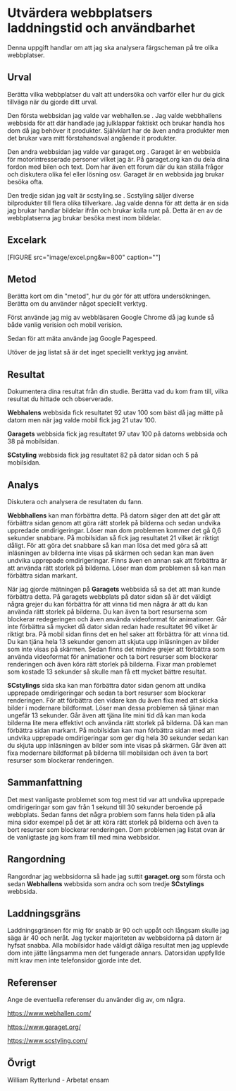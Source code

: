 


Utvärdera webbplatsers laddningstid och användbarhet
=======================

Denna uppgift handlar om att jag ska analysera färgscheman på tre olika webbplatser.

Urval
-----------------------

Berätta vilka webbplatser du valt att undersöka och varför eller hur du gick tillväga när du gjorde ditt urval.

Den första webbsidan jag valde var webhallen.se .
Jag valde webbhallens webbsida för att där handlade jag julklappar faktiskt och brukar handla hos dom då jag behöver it produkter.
Självklart har de även andra produkter men det brukar vara mitt förstahandsval angående it produkter.

Den andra webbsidan jag valde var garaget.org . Garaget är en webbsida för motorintresserade personer vilket jag är.
På garaget.org kan du dela dina fordon med bilen och text. Dom har även ett forum där du kan ställa frågor och diskutera olika fel eller lösning osv.
Garaget är en webbsida jag brukar besöka ofta.

Den tredje sidan jag valt är scstyling.se . Scstyling säljer diverse bilprodukter till flera olika tillverkare.
Jag valde denna för att detta är en sida jag brukar handlar bildelar ifrån och brukar kolla runt på.
Detta är en av de webbplatserna jag brukar besöka mest inom bildelar.


Excelark
-----------------------
[FIGURE src="image/excel.png&w=800" caption=""]

Metod
-----------------------

Berätta kort om din "metod", hur du gör för att utföra undersökningen. Berätta om du använder något speciellt verktyg.

Först använde jag mig av webbläsaren Google Chrome då jag kunde så både vanlig verision och mobil verision.

Sedan för att mäta använde jag Google Pagespeed.

Utöver de jag listat så är det inget speciellt verktyg jag använt.


Resultat
-----------------------

Dokumentera dina resultat från din studie. Berätta vad du kom fram till, vilka resultat du hittade och observerade.

**Webhalens** webbsida fick resultatet 92 utav 100 som bäst då jag mätte på datorn men när jag valde mobil fick jag 21 utav 100.


**Garagets** webbsida fick jag resultatet 97 utav 100 på datorns webbsida och 38 på mobilsidan.


**SCstyling** webbsida fick jag resultatet 82 på dator sidan och 5 på mobilsidan.




Analys
-----------------------

Diskutera och analysera de resultaten du fann.

**Webbhallens** kan man förbättra detta.
På datorn säger den att det går att förbättra sidan genom att göra rätt storlek på bilderna och sedan undvika uppredade omdirigeringar.
Löser man dom problemen kommer det gå 0,6 sekunder snabbare.
På mobilsidan så fick jag resultatet 21 vilket är riktigt dåligt.
För att göra det snabbare så kan man lösa det med göra så att inläsningen av bilderna inte visas på skärmen och sedan kan man även undvika upprepade omdirigeringar.
Finns även en annan sak att förbättra är att använda rätt storlek på bilderna.
Löser man dom problemen så kan man förbättra sidan markant.

När jag gjorde mätningen på **Garagets** webbsida så sa det att man kunde förbättra detta.
På garagets webbplats på dator sidan så är det väldigt några grejer du kan förbättra för att vinna tid men några är att du kan använda rätt storlek på bilderna.
Du kan även ta bort resurserna som blockerar redegeringen och även använda videoformat för animationer. Går inte förbättra så mycket då dator sidan redan hade resultatet 96 vilket är riktigt bra.
På mobil sidan finns det en hel saker att förbättra för att vinna tid.
Du kan tjäna hela 13 sekunder genom att skjuta upp inläsningen av bilder som inte visas på skärmen.
Sedan finns det mindre grejer att förbättra som använda videoformat för animationer och ta bort resurser som blockerar renderingen och även köra rätt storlek på bilderna.
Fixar man problemet som kostade 13 sekunder så skulle man få ett mycket bättre resultat.

**SCstylings** sida ska kan man förbättra dator sidan genom att undika upprepade omdirigeringar och sedan ta bort resurser som blockerar renderingen.
För att förbättra den vidare kan du även fixa med att skicka bilder i modernare bildformat.
Löser man dessa problemen så tjänar man ungefär 13 sekunder.
Går även att tjäna lite mini tid då kan man koda bilderna lite mera effektivt och använda rätt storlek på bilderna.
Då kan man förbättra sidan markant.
På mobilsidan kan man förbättra sidan med att undvika upprepade omdirigeringar som ger dig hela 30 sekunder sedan kan du skjuta upp inläsningen av bilder som inte visas på skärmen.
Går även att fixa modernare bildformat på bilderna till mobilsidan och även ta bort resurser som blockerar renderingen.


Sammanfattning
-----------------------

Det mest vanligaste problemet som tog mest tid var att undvika upprepade omdirigeringar som gav från 1 sekund till 30 sekunder beroende på webbplats.
Sedan fanns det några problem som fanns hela tiden på alla mina sidor exempel på det är att köra rätt storlek på bilderna och även ta bort resurser som blockerar renderingen.
Dom problemen jag listat ovan är de vanligtaste jag kom fram till med mina webbsidor.


Rangordning
-----------------------

Rangordnar jag webbsidorna så hade jag suttit **garaget.org** som första och sedan **Webhallens** webbsida som andra och som tredje **SCstylings** webbsida.




Laddningsgräns
-----------------------

Laddningsgränsen för mig för snabb är 90 och uppåt och långsam skulle jag säga är 40 och neråt.
Jag tycker majoriteten av webbsidorna på datorn är hyfsat snabba.
Alla mobilsidor hade väldigt dåliga resultat men jag upplevde dom inte jätte långsamma men det fungerade annars.
Datorsidan uppfyllde mitt krav men inte telefonsidor gjorde inte det.

Referenser
-----------------------

Ange de eventuella referenser du använder dig av, om några.

https://www.webhallen.com/

https://www.garaget.org/

https://www.scstyling.com/



Övrigt
-----------------------

William Rytterlund - Arbetat ensam
